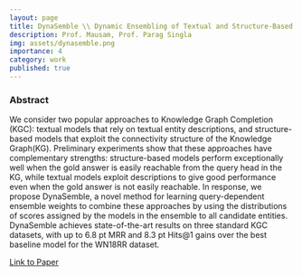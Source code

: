 ```yaml
---
layout: page
title: DynaSemble \\ Dynamic Ensembling of Textual and Structure-Based Models for Knowledge Graph Completion
description: Prof. Mausam, Prof. Parag Singla
img: assets/dynasemble.png
importance: 4
category: work
published: true
---
```


### Abstract

We consider two popular approaches to Knowledge Graph Completion (KGC): textual models that rely on textual entity descriptions, and structure-based models that exploit the connectivity structure of the Knowledge Graph(KG). Preliminary experiments show that these approaches have complementary strengths: structure-based models perform exceptionally well when the gold answer is easily reachable from the query head in the KG, while textual models exploit descriptions to give good performance even when the gold answer is not easily reachable. In response, we propose DynaSemble, a novel method for learning query-dependent ensemble weights to combine these approaches by using the distributions of scores assigned by the models in the ensemble to all candidate entities. DynaSemble achieves state-of-the-art results on three standard KGC datasets, with up to 6.8 pt MRR and 8.3 pt Hits@1 gains over the best baseline model for the WN18RR dataset.

[Link to Paper](https://aclanthology.org/2024.acl-short.20/)
